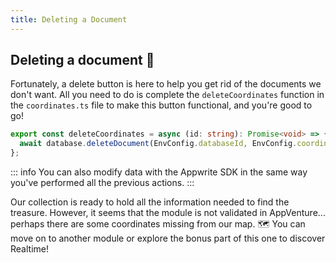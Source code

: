 ```yaml
---
title: Deleting a Document
---
```


<Documentation link="https://appwrite.io/docs/references/cloud/client-web/databases#deleteDocument"></Documentation>

<Hero
title="Let's remove the unwanted documents 🗑️"
image="/assets/workshop/database/forest.jpg"
description="Finally, we can see what our collection contains, and now there are likely some data that we're not
interested in, which would mislead us in our quest for our goal, the treasure! Once we've removed the unwanted
coordinates, all that's left is to find all the right coordinates in the different modules, and the treasure will be
ours! 🗺️"
/>

## Deleting a document 🚯

Fortunately, a delete button is here to help you get rid of the documents we don't want. All you need to do is complete
the `deleteCoordinates` function in the `coordinates.ts` file to make this button functional, and you're good to go!

<Solution>

```ts
export const deleteCoordinates = async (id: string): Promise<void> => {
  await database.deleteDocument(EnvConfig.databaseId, EnvConfig.coordinatesCollectionId, id); // [!code ++]
};
```
</Solution>

::: info
You can also modify data with the Appwrite SDK in the same way you've performed all the previous actions.
:::

Our collection is ready to hold all the information needed to find the treasure. However, it seems that the module is
not validated in AppVenture... perhaps there are some coordinates missing from our map. 🗺️
You can move on to another module or explore the bonus part of this one to discover Realtime!
